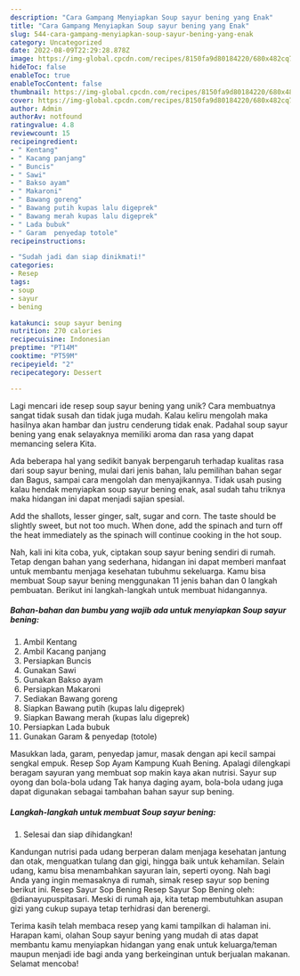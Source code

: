 ```yaml
---
description: "Cara Gampang Menyiapkan Soup sayur bening yang Enak"
title: "Cara Gampang Menyiapkan Soup sayur bening yang Enak"
slug: 544-cara-gampang-menyiapkan-soup-sayur-bening-yang-enak
category: Uncategorized
date: 2022-08-09T22:29:28.878Z
image: https://img-global.cpcdn.com/recipes/8150fa9d80184220/680x482cq70/soup-sayur-bening-foto-resep-utama.jpg
hideToc: false
enableToc: true
enableTocContent: false
thumbnail: https://img-global.cpcdn.com/recipes/8150fa9d80184220/680x482cq70/soup-sayur-bening-foto-resep-utama.jpg
cover: https://img-global.cpcdn.com/recipes/8150fa9d80184220/680x482cq70/soup-sayur-bening-foto-resep-utama.jpg
author: Admin
authorAv: notfound
ratingvalue: 4.8
reviewcount: 15
recipeingredient:
- " Kentang"
- " Kacang panjang"
- " Buncis"
- " Sawi"
- " Bakso ayam"
- " Makaroni"
- " Bawang goreng"
- " Bawang putih kupas lalu digeprek"
- " Bawang merah kupas lalu digeprek"
- " Lada bubuk"
- " Garam  penyedap totole"
recipeinstructions:

- "Sudah jadi dan siap dinikmati!"
categories:
- Resep
tags:
- soup
- sayur
- bening

katakunci: soup sayur bening 
nutrition: 270 calories
recipecuisine: Indonesian
preptime: "PT14M"
cooktime: "PT59M"
recipeyield: "2"
recipecategory: Dessert

---
```





Lagi mencari ide resep soup sayur bening yang unik? Cara membuatnya sangat tidak susah dan tidak juga mudah. Kalau keliru mengolah maka hasilnya akan hambar dan justru cenderung tidak enak. Padahal soup sayur bening yang enak selayaknya memiliki aroma dan rasa yang dapat memancing selera Kita.





Ada beberapa hal yang sedikit banyak berpengaruh terhadap kualitas rasa dari soup sayur bening, mulai dari jenis bahan, lalu pemilihan bahan segar dan Bagus, sampai cara mengolah dan menyajikannya. Tidak usah pusing kalau hendak menyiapkan soup sayur bening enak,      asal sudah tahu triknya maka hidangan ini dapat menjadi sajian spesial.














Add the shallots, lesser ginger, salt, sugar and corn. The taste should be slightly sweet, but not too much. When done, add the spinach and turn off the heat immediately as the spinach will continue cooking in the hot soup.






Nah, kali ini kita coba, yuk, ciptakan soup sayur bening sendiri di rumah. Tetap dengan bahan yang sederhana, hidangan ini dapat memberi manfaat untuk membantu menjaga kesehatan tubuhmu sekeluarga. Kamu bisa membuat Soup sayur bening menggunakan 11 jenis bahan dan 0 langkah pembuatan. Berikut ini langkah-langkah untuk membuat hidangannya.

<!--inarticleads1-->

##### Bahan-bahan dan bumbu yang wajib ada untuk menyiapkan Soup sayur bening:

1. Ambil  Kentang
1. Ambil  Kacang panjang
1. Persiapkan  Buncis
1. Gunakan  Sawi
1. Gunakan  Bakso ayam
1. Persiapkan  Makaroni
1. Sediakan  Bawang goreng
1. Siapkan  Bawang putih (kupas lalu digeprek)
1. Siapkan  Bawang merah (kupas lalu digeprek)
1. Persiapkan  Lada bubuk
1. Gunakan  Garam &amp; penyedap (totole)


Masukkan lada, garam, penyedap jamur, masak dengan api kecil sampai sengkal empuk. Resep Sop Ayam Kampung Kuah Bening. Apalagi dilengkapi beragam sayuran yang membuat sop makin kaya akan nutrisi. Sayur sup oyong dan bola-bola udang Tak hanya daging ayam, bola-bola udang juga dapat digunakan sebagai tambahan bahan sayur sup bening. 

<!--inarticleads2-->

##### Langkah-langkah untuk membuat Soup sayur bening:


1. Selesai dan siap dihidangkan!

Kandungan nutrisi pada udang berperan dalam menjaga kesehatan jantung dan otak, menguatkan tulang dan gigi, hingga baik untuk kehamilan. Selain udang, kamu bisa menambahkan sayuran lain, seperti oyong. Nah bagi Anda yang ingin memasaknya di rumah, simak resep sayur sop bening berikut ini. Resep Sayur Sop Bening Resep Sayur Sop Bening oleh: @dianayupuspitasari. Meski di rumah aja, kita tetap membutuhkan asupan gizi yang cukup supaya tetap terhidrasi dan berenergi. 

Terima kasih telah membaca resep yang kami tampilkan di halaman ini. Harapan kami, olahan Soup sayur bening yang mudah di atas dapat membantu kamu menyiapkan hidangan yang enak untuk keluarga/teman maupun menjadi ide bagi anda yang berkeinginan untuk berjualan makanan. Selamat mencoba!
